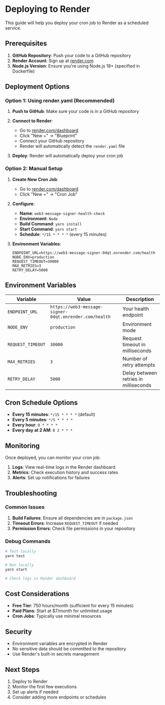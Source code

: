 # Deploying to Render

This guide will help you deploy your cron job to Render as a scheduled service.

## Prerequisites

1. **GitHub Repository**: Push your code to a GitHub repository
2. **Render Account**: Sign up at [render.com](https://render.com)
3. **Node.js Version**: Ensure you're using Node.js 18+ (specified in Dockerfile)

## Deployment Options

### Option 1: Using render.yaml (Recommended)

1. **Push to GitHub**: Make sure your code is in a GitHub repository
2. **Connect to Render**:

   - Go to [render.com/dashboard](https://render.com/dashboard)
   - Click "New +" → "Blueprint"
   - Connect your GitHub repository
   - Render will automatically detect the `render.yaml` file

3. **Deploy**: Render will automatically deploy your cron job

### Option 2: Manual Setup

1. **Create New Cron Job**:

   - Go to [render.com/dashboard](https://render.com/dashboard)
   - Click "New +" → "Cron Job"

2. **Configure**:

   - **Name**: `web3-message-signer-health-check`
   - **Environment**: `Node`
   - **Build Command**: `yarn install`
   - **Start Command**: `yarn start`
   - **Schedule**: `*/15 * * * *` (every 15 minutes)

3. **Environment Variables**:
   ```
   ENDPOINT_URL=https://web3-message-signer-0dqt.onrender.com/health
   NODE_ENV=production
   REQUEST_TIMEOUT=30000
   MAX_RETRIES=3
   RETRY_DELAY=5000
   ```

## Environment Variables

| Variable          | Value                                                  | Description                           |
| ----------------- | ------------------------------------------------------ | ------------------------------------- |
| `ENDPOINT_URL`    | `https://web3-message-signer-0dqt.onrender.com/health` | Your health endpoint                  |
| `NODE_ENV`        | `production`                                           | Environment mode                      |
| `REQUEST_TIMEOUT` | `30000`                                                | Request timeout in milliseconds       |
| `MAX_RETRIES`     | `3`                                                    | Number of retry attempts              |
| `RETRY_DELAY`     | `5000`                                                 | Delay between retries in milliseconds |

## Cron Schedule Options

- **Every 15 minutes**: `*/15 * * * *` (default)
- **Every 5 minutes**: `*/5 * * * *`
- **Every hour**: `0 * * * *`
- **Every day at 2 AM**: `0 2 * * *`

## Monitoring

Once deployed, you can monitor your cron job:

1. **Logs**: View real-time logs in the Render dashboard
2. **Metrics**: Check execution history and success rates
3. **Alerts**: Set up notifications for failures

## Troubleshooting

### Common Issues

1. **Build Failures**: Ensure all dependencies are in `package.json`
2. **Timeout Errors**: Increase `REQUEST_TIMEOUT` if needed
3. **Permission Errors**: Check file permissions in your repository

### Debug Commands

```bash
# Test locally
yarn test

# Run locally
yarn start

# Check logs in Render dashboard
```

## Cost Considerations

- **Free Tier**: 750 hours/month (sufficient for every 15 minutes)
- **Paid Plans**: Start at $7/month for unlimited usage
- **Cron Jobs**: Typically use minimal resources

## Security

- Environment variables are encrypted in Render
- No sensitive data should be committed to the repository
- Use Render's built-in secrets management

## Next Steps

1. Deploy to Render
2. Monitor the first few executions
3. Set up alerts if needed
4. Consider adding more endpoints or schedules
